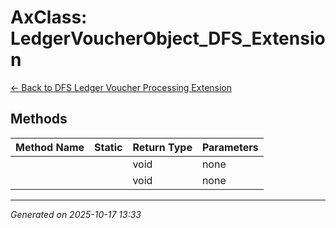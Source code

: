 # AxClass: LedgerVoucherObject_DFS_Extension

[← Back to DFS Ledger Voucher Processing Extension](../README.md)

## Methods

| Method Name | Static | Return Type | Parameters |
|-------------|--------|-------------|------------|
|  |  | void | none |
|  |  | void | none |

---

*Generated on 2025-10-17 13:33*

